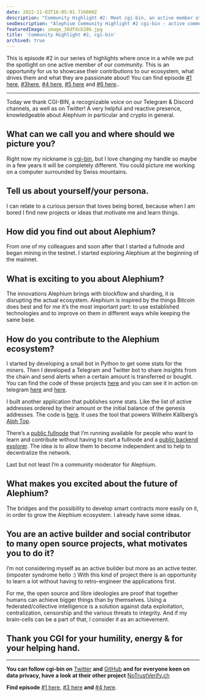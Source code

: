 ```yaml
---
date: 2022-11-03T16:05:01.716000Z
description: "Community Highlight #2: Meet cgi-bin, an active member of the Alephium community showcasing their contributions, passion, and dedication to the ecosystem."
seoDescription: "Alephium Community Highlight #2 cgi-bin - active community member showcase. Contributions, passion, and dedication to blockchain ecosystem."
featuredImage: image_30dfdcb286.jpg
title: 'Community Highlight #2, cgi-bin'
archived: true
---
```


This is episode \#2 in our series of highlights where once in a while we put the spotlight on one active member of our community. This is an opportunity for us to showcase their contributions to our ecosystem, what drives them and what they are passionate about! You can find episode [#1 here](/news/post/community-highlight-wilhelm-k-llstr-m-aka-oracleuggla-81d3938c5692), [#3here](/news/post/community-highlight-3-digdug-48a7ec868504), [#4 here](/news/post/community-highlight-4-montail-e24fd88882a0), [#5 here](/news/post/community-highlight-5-txn-71c4fd76ffe8) and [#6 here](/news/post/community-highlight-6-waldi-zkit-beats-37af1f6df3b8)..

---

Today we thank CGI-BIN, a recognizable voice on our Telegram & Discord channels, as well as on Twitter! A very helpful and reactive presence, knowledgeable about Alephium in particular and crypto in general.

## What can we call you and where should we picture you?

Right now my nickname is [cgi-bin](https://twitter.com/cg1_bin), but I love changing my handle so maybe in a few years it will be completely different. You could picture me working on a computer surrounded by Swiss mountains.

## Tell us about yourself/your persona.

I can relate to a curious person that loves being bored, because when I am bored I find new projects or ideas that motivate me and learn things.

## How did you find out about Alephium?

From one of my colleagues and soon after that I started a fullnode and began mining in the testnet. I started exploring Alephium at the beginning of the mainnet.

## What is exciting to you about Alephium?

The innovations Alephium brings with blockflow and sharding, it is disrupting the actual ecosystem. Alephium is inspired by the things Bitcoin does best and for me it’s the most important part: to use established technologies and to improve on them in different ways while keeping the same base.

## How do you contribute to the Alephium ecosystem?

I started by developing a small bot in Python to get some stats for the miners. Then I developed a Telegram and Twitter bot to share insights from the chain and send alerts when a certain amount is transferred or bought. You can find the code of these projects [here](https://github.com/sven-hash/whaleswatcher) and you can see it in action on telegram [here](https://t.me/alephiumin) and [here](https://t.me/alphwhalesalert).

I built another application that publishes some stats. Like the list of active addresses ordered by their amount or the initial balance of the genesis addresses. The code is [here](https://github.com/sven-hash/alephium-stats). It uses the tool that powers Wilhelm Källberg’s [Alph Top](https://alph-top.web.app).

There’s a [public fullnode](https://node-alephium.ono.re/docs/) that I’m running [](https://node-alephium.ono.re) available for people who want to learn and contribute without having to start a fullnode and a [public backend explorer](https://alephium-backend.ono.re/docs/). The idea is to allow them to become independent and to help to decentralize the network.

Last but not least I’m a community moderator for Alephium.

## What makes you excited about the future of Alephium?

The bridges and the possibility to develop smart contracts more easily on it, in order to grow the Alephium ecosystem. I already have some ideas.

## You are an active builder and social contributor to many open source projects, what motivates you to do it?

I’m not considering myself as an active builder but more as an active tester. (imposter syndrome hello :) With this kind of project there is an opportunity to learn a lot without having to retro-engineer the applications first.

For me, the open source and libre ideologies are proof that together humans can achieve bigger things than by themselves. Using a federated/collective intelligence is a solution against data exploitation, centralization, censorship and the various threats to integrity. And if my brain-cells can be a part of that, I consider it as an achievement.

## **Thank you CGI for your humility, energy & for your helping hand.**

---

**You can follow cgi-bin on** [Twitter](https://twitter.com/cg1_bin) **and** [GitHub](https://github.com/sven-hash/) **and for everyone keen on data privacy, have a look at their other project** [NoTrustVerify.ch](https://nym.notrustverify.ch/)

**Find episode** [#1 here,](/news/post/community-highlight-wilhelm-k-llstr-m-aka-oracleuggla-81d3938c5692) [#3 here](/news/post/community-highlight-3-digdug-48a7ec868504) **and** [#4 here](/news/post/community-highlight-4-montail-e24fd88882a0).
